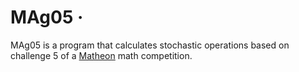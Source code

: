 # MAg05 &middot;

MAg05 is a program that calculates stochastic operations based on challenge 5 of a [Matheon](https://www.matheon.de) math competition.

